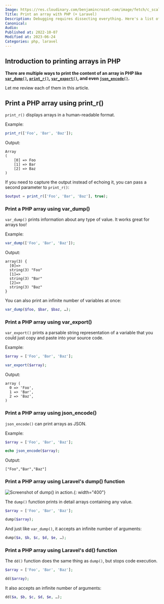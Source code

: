 ```yaml
---
Image: https://res.cloudinary.com/benjamincrozat-com/image/fetch/c_scale,f_webp,q_auto,w_1200/https://life-long-bunny.fra1.digitaloceanspaces.com/media-library/production/8/woman-coding_xuisvu.jpg
Title: Print an array with PHP (+ Laravel)
Description: Debugging requires dissecting everything. Here's a list of all the one-line built-in ways to print arrays in PHP (and even Laravel-specific helpers).
Canonical: 
Audio:
Published at: 2022-10-07
Modified at: 2023-06-24
Categories: php, laravel
---
```


## Introduction to printing arrays in PHP

**There are multiple ways to print the content of an array in PHP like [`var_dump()`](https://www.php.net/var_dump), [`print_r()`](https://www.php.net/print_r), [`var_export()`](https://www.php.net/var_export), and even [`json_encode()`](https://www.php.net/json_encode).**

Let me review each of them in this article.

## Print a PHP array using print_r()

`print_r()` displays arrays in a human-readable format.

Example:

```php
print_r(['Foo', 'Bar', 'Baz']);
```

Output:

```
Array
(
    [0] => Foo
    [1] => Bar
    [2] => Baz
)
```

If you need to capture the output instead of echoing it, you can pass a second parameter to `print_r()`:

```php
$output = print_r(['Foo', 'Bar', 'Baz'], true);
```

### Print a PHP array using var_dump()

`var_dump()` prints information about any type of value. It works great for arrays too!

Example:

```php
var_dump(['Foo', 'Bar', 'Baz']);
```

Output:

```
array(3) {
  [0]=>
  string(3) "Foo"
  [1]=>
  string(3) "Bar"
  [2]=>
  string(3) "Baz"
}
```

You can also print an infinite number of variables at once:

```php
var_dump($foo, $bar, $baz, …);
```

### Print a PHP array using var_export()

`var_export()` prints a parsable string representation of a variable that you could just copy and paste into your source code.

Example:

```php
$array = ['Foo', 'Bar', 'Baz'];

var_export($array);
```

Output:

```
array (
  0 => 'Foo',
  1 => 'Bar',
  2 => 'Baz',
)
```

### Print a PHP array using json_encode()

`json_encode()` can print arrays as JSON.

Example:

```php
$array = ['Foo', 'Bar', 'Baz'];

echo json_encode($array);
```

Output:

```
["Foo","Bar","Baz"]
```

### Print a PHP array using Laravel's dump() function

![Screenshot of dump() in action.](https://life-long-bunny.fra1.digitaloceanspaces.com/media-library/production/86/conversions/Screen_Shot_2023-01-16_at_07.54.59_ichkqp-medium.jpg){: width="400"}

The `dump()` function prints in detail arrays containing any value.

```php
$array = ['Foo', 'Bar', 'Baz'];

dump($array);
```

And just like `var_dump()`, it accepts an infinite number of arguments:

```php
dump($a, $b, $c, $d, $e, …);
```

### Print a PHP array using Laravel's dd() function

The `dd()` function does the same thing as `dump()`, but stops code execution.

```php
$array = ['Foo', 'Bar', 'Baz'];

dd($array);
```

It also accepts an infinite number of arguments:

```php
dd($a, $b, $c, $d, $e, …);
```